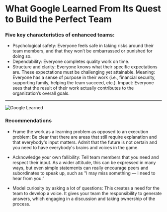 # What Google Learned From Its Quest to Build the Perfect Team

### Five key characteristics of enhanced teams:

* Psychological safety: Everyone feels safe in taking risks around their team members, and that they won’t be embarrassed or punished for doing so.
* Dependability: Everyone completes quality work on time.
* Structure and clarity: Everyone knows what their specific expectations are. These expectations must be challenging yet attainable.
Meaning: Everyone has a sense of purpose in their work (i.e., financial security, supporting family, helping the team succeed, etc.).
Impact: Everyone sees that the result of their work actually contributes to the organization’s overall goals.

***

![Google Learned](https://static01.nyt.com/images/2016/02/28/magazine/28mag-teams1/28mag-teams1-superJumbo.jpg?quality=90&auto=webp)


### Recommendations

* Frame the work as a learning problem as opposed to an execution problem: Be clear that there are areas that still require explanation and that everybody's input matters. Admit that the future is not certain and you need to have everybody's brains and voices in the game.

* Acknowledge your own fallibility: Tell team members that you need and respect their input. As a wider attitude, this can be expressed in many ways, but even simple statements can really encourage peers and subordinates to speak up, such as "I may miss something — I need to hear from you.”

* Model curiosity by asking a lot of questions: This creates a need for the team to develop a voice. It gives your team the responsibility to generate answers, which engaging in a discussion and taking ownership of the process.